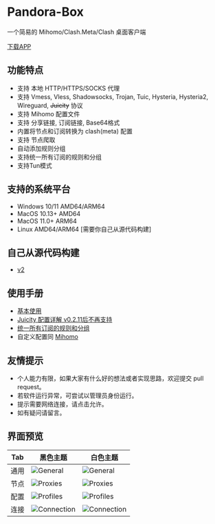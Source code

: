# Pandora-Box

一个简易的 Mihomo/Clash.Meta/Clash 桌面客户端

[下载APP](https://github.com/snakem982/Pandora-Box/releases/latest)

## 功能特点

- 支持 本地 HTTP/HTTPS/SOCKS 代理
- 支持 Vmess, Vless, Shadowsocks, Trojan, Tuic, Hysteria, Hysteria2, Wireguard, ~~Juicity~~ 协议
- 支持 Mihomo 配置文件
- 支持 分享链接, 订阅链接, Base64格式
- 内置将节点和订阅转换为 clash(meta) 配置
- 支持 节点爬取
- 自动添加规则分组
- 支持统一所有订阅的规则和分组
- 支持Tun模式

## 支持的系统平台

- Windows 10/11 AMD64/ARM64
- MacOS 10.13+ AMD64
- MacOS 11.0+ ARM64
- Linux AMD64/ARM64 [需要你自己从源代码构建]

## 自己从源代码构建

- [v2](https://github.com/snakem982/Pandora-Box/tree/v2)

## 使用手册

- [基本使用](Manual-CN.md)
- [Juicity 配置详解 v0.2.11后不再支持](Juicity.md)
- [统一所有订阅的规则和分组](UnifiedRuleGrouping.md)
- 自定义配置同 [Mihomo](https://wiki.metacubex.one/config/)

## 友情提示

- 个人能力有限，如果大家有什么好的想法或者实现思路，欢迎提交 pull request。
- 若软件运行异常，可尝试以管理员身份运行。
- 提示需要网络连接，请点击允许。
- 如有疑问请留言。

## 界面预览

| Tab | 黑色主题                           | 白色主题                       |
|-----|--------------------------------|----------------------------|
| 通用  | ![General](img%2Fdark1.png)    | ![General](img%2F1.png)    |
| 节点  | ![Proxies](img%2Fdark2.png)    | ![Proxies](img%2F2.png)    |
| 配置  | ![Profiles](img%2Fdark3.png)   | ![Profiles](img%2F3.png)   |
| 连接  | ![Connection](img%2Fdark4.png) | ![Connection](img%2F4.png) |
